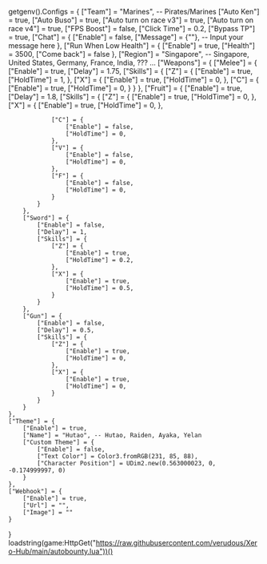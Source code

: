 getgenv().Configs = {
    ["Team"] = "Marines", -- Pirates/Marines
    ["Auto Ken"] = true,
    ["Auto Buso"] = true,
    ["Auto turn on race v3"] = true,
    ["Auto turn on race v4"] = true,
    ["FPS Boost"] = false,
    ["Click Time"] = 0.2,
    ["Bypass TP"] = true,
    ["Chat"] = {
        ["Enable"] = false,
        ["Message"] = {""}, -- Input your message here
    },
    ["Run When Low Health"] = {
        ["Enable"] = true,
        ["Health"] = 3500,
        ["Come back"] = false
    },
    ["Region"] = "Singapore", -- Singapore, United States, Germany, France, India, ??? ...
    ["Weapons"] = {
        ["Melee"] = {
            ["Enable"] = true,
            ["Delay"] = 1.75,
            ["Skills"] = {
                ["Z"] = {
                    ["Enable"] = true,
                    ["HoldTime"] = 1,
                },
                ["X"] = {
                    ["Enable"] = true,
                    ["HoldTime"] = 0,
                },
                ["C"] = {
                    ["Enable"] = true,
                    ["HoldTime"] = 0,
                }
            }
        },
        ["Fruit"] = {
            ["Enable"] = true,
            ["Delay"] = 1.8,
            ["Skills"] = {
                ["Z"] = {
                    ["Enable"] = true,
                    ["HoldTime"] = 0,
                },
                ["X"] = {
                    ["Enable"] = true,
                    ["HoldTime"] = 0,
                },

                ["C"] = {
                    ["Enable"] = false,
                    ["HoldTime"] = 0,
                },
                ["V"] = {
                    ["Enable"] = false,
                    ["HoldTime"] = 0,
                },
                ["F"] = {
                    ["Enable"] = false,
                    ["HoldTime"] = 0,
                }
            }
        },
        ["Sword"] = {
            ["Enable"] = false,
            ["Delay"] = 1,
            ["Skills"] = {
                ["Z"] = {
                    ["Enable"] = true,
                    ["HoldTime"] = 0.2,
                },
                ["X"] = {
                    ["Enable"] = true,
                    ["HoldTime"] = 0.5,
                }
            }
        },
        ["Gun"] = {
            ["Enable"] = false,
            ["Delay"] = 0.5,
            ["Skills"] = {
                ["Z"] = {
                    ["Enable"] = true,
                    ["HoldTime"] = 0,
                },
                ["X"] = {
                    ["Enable"] = true,
                    ["HoldTime"] = 0,
                }
            }
        }
    },
    ["Theme"] = {
        ["Enable"] = true,
        ["Name"] = "Hutao", -- Hutao, Raiden, Ayaka, Yelan
        ["Custom Theme"] = {
            ["Enable"] = false,
            ["Text Color"] = Color3.fromRGB(231, 85, 88),
            ["Character Position"] = UDim2.new(0.563000023, 0, -0.174999997, 0)
        }
    },
    ["Webhook"] = {
        ["Enable"] = true,
        ["Url"] = "",
        ["Image"] = ""
    }
}
loadstring(game:HttpGet("https://raw.githubusercontent.com/verudous/Xero-Hub/main/autobounty.lua"))()
